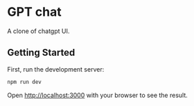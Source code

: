 # GPT chat

A clone of chatgpt UI.

## Getting Started

First, run the development server:

```bash
npm run dev
```

Open [http://localhost:3000](http://localhost:3000) with your browser to see the result.